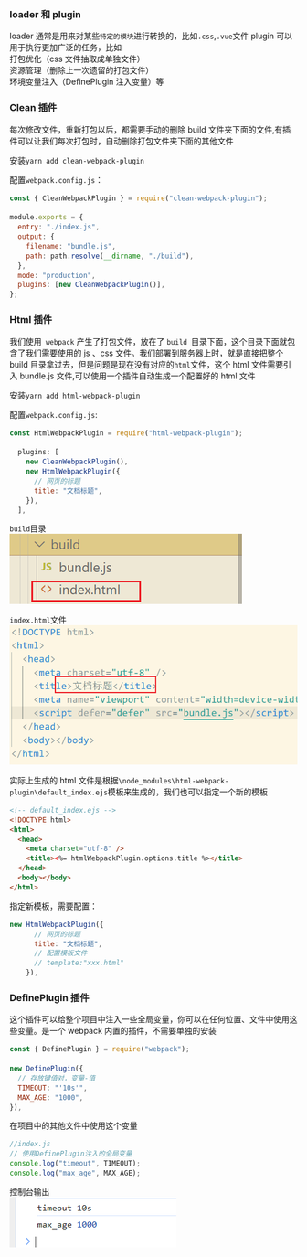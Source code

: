 ### loader 和 plugin

loader 通常是用来对某些`特定的模块`进行转换的，比如`.css`,`.vue`文件
plugin 可以用于执行更加广泛的任务，比如  
打包优化（css 文件抽取成单独文件）  
资源管理（删除上一次遗留的打包文件）  
环境变量注入（DefinePlugin 注入变量）等

### Clean 插件

每次修改文件，重新打包以后，都需要手动的删除 build 文件夹下面的文件,有插件可以让我们每次打包时，自动删除打包文件夹下面的其他文件

安装`yarn add clean-webpack-plugin`

配置`webpack.config.js`：

```javascript
const { CleanWebpackPlugin } = require("clean-webpack-plugin");

module.exports = {
  entry: "./index.js",
  output: {
    filename: "bundle.js",
    path: path.resolve(__dirname, "./build"),
  },
  mode: "production",
  plugins: [new CleanWebpackPlugin()],
};
```

### Html 插件

我们使用` webpack` 产生了打包文件，放在了 `build `目录下面，这个目录下面就包含了我们需要使用的 js 、css 文件。我们部署到服务器上时，就是直接把整个 build 目录拿过去，但是问题是现在没有对应的`html`文件，这个 html 文件需要引入 bundle.js 文件,可以使用一个插件自动生成一个配置好的 html 文件

安装`yarn add html-webpack-plugin`

配置`webpack.config.js`:

```javascript
const HtmlWebpackPlugin = require("html-webpack-plugin");

  plugins: [
    new CleanWebpackPlugin(),
    new HtmlWebpackPlugin({
      // 网页的标题
      title: "文档标题",
    }),
  ],
```

`build`目录  
![Alt text](image-10.png)

`index.html`文件
![Alt text](image-12.png)

实际上生成的 html 文件是根据`\node_modules\html-webpack-plugin\default_index.ejs`模板来生成的，我们也可以指定一个新的模板

```html
<!-- default_index.ejs -->
<!DOCTYPE html>
<html>
  <head>
    <meta charset="utf-8" />
    <title><%= htmlWebpackPlugin.options.title %></title>
  </head>
  <body></body>
</html>
```

指定新模板，需要配置：

```javascript
new HtmlWebpackPlugin({
      // 网页的标题
      title: "文档标题",
      // 配置模板文件
      // template:"xxx.html"
    }),
```

### DefinePlugin 插件

这个插件可以给整个项目中注入一些全局变量，你可以在任何位置、文件中使用这些变量。是一个 webpack 内置的插件，不需要单独的安装

```javascript
const { DefinePlugin } = require("webpack");

new DefinePlugin({
  // 存放键值对，变量-值
  TIMEOUT: "'10s'",
  MAX_AGE: "1000",
}),
```

在项目中的其他文件中使用这个变量

```javascript
//index.js
// 使用DefinePlugin注入的全局变量
console.log("timeout", TIMEOUT);
console.log("max_age", MAX_AGE);
```

控制台输出  
![Alt text](image-13.png)
